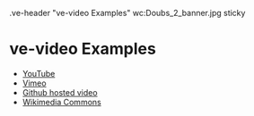 .ve-header "ve-video Examples" wc:Doubs_2_banner.jpg sticky

# ve-video Examples

- [YouTube](youtube)
- [Vimeo](vimeo)
- [Github hosted video](github-hosted)
- [Wikimedia Commons](wikimedia)